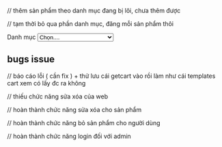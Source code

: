 // thêm sản phẩm theo danh mục đang bị lôi, chưa thêm được

// tạm thời bỏ qua phần danh mục, đăng mỗi sản phẩm thôi

<div class="col-auto my-1">
    <label class="mr-sm-2" for="list">Danh mục</label>
    <select class="custom-select mr-sm-2" name="list">
        <option selected>Chọn....</option>
        <% for (var i = 0; i < Category.length; i++) { %>
        <option value="<%= Category[i]._id %>"><%= Category[i].name %></option>
        <% } %>
    </select>
</div>


bugs issue
---------------------------------------------------------------------------------------

// báo cáo lỗi ( cần fix )
    + thử lưu cái getcart vào rồi làm như cái templates cart xem có lấy đc ra không

// thiếu chức năng sửa xóa của web

// hoàn thành chức năng sửa xóa cho sản phẩm

// hoàn thành chức năng bỏ sản phẩm cho người dùng

// hoàn thành chức năng login đối với admin